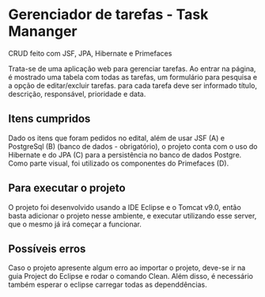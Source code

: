 # Gerenciador de tarefas - Task Mananger
CRUD feito com JSF, JPA, Hibernate e Primefaces

Trata-se de uma aplicação web para gerenciar tarefas.
Ao entrar na página, é mostrado uma tabela com todas as tarefas, um formulário para pesquisa e a opção de editar/excluir tarefas.
para cada tarefa deve ser informado título, descrição, responsável, prioridade e data.

## Itens cumpridos
Dado os itens que foram pedidos no edital, além de usar JSF (A) e PostgreSql (B) (banco de dados - obrigatório), o projeto conta com o uso
do Hibernate e do JPA (C) para a persistência no banco de dados Postgre. Como parte visual, foi utilizado os componentes do Primefaces (D).


## Para executar o projeto
O projeto foi desenvolvido usando a IDE Eclipse e o Tomcat v9.0, então basta adicionar o projeto nesse ambiente, e executar utilizando
esse server, que o mesmo já irá começar a funcionar.

## Possíveis erros
Caso o projeto apresente algum erro ao importar o projeto, deve-se ir na guia Project do Eclipse e rodar o comando Clean. 
Além disso, é necessário também esperar o eclipse carregar todas as dependdências.
